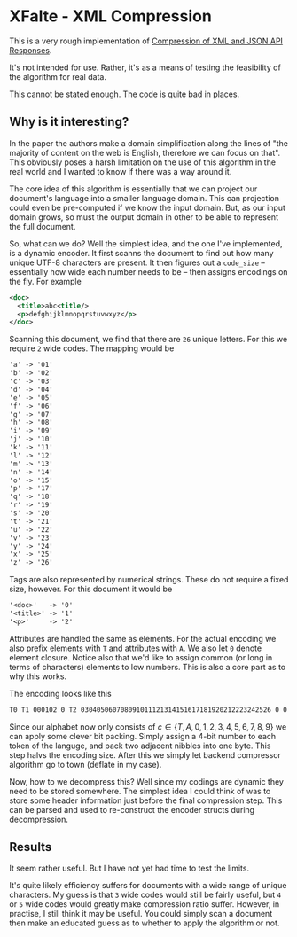 # XFalte - XML Compression

This is a very rough implementation of [Compression of XML and JSON API Responses](https://ieeexplore.ieee.org/document/9402836).

It's not intended for use. Rather, it's as a means of testing the feasibility of the algorithm for real data.

This cannot be stated enough. The code is quite bad in places.

## Why is it interesting?

In the paper the authors make a domain simplification along the lines of "the majority of content on the web is English, therefore we can focus on that".
This obviously poses a harsh limitation on the use of this algorithm in the real world and I wanted to know if there was a way around it.

The core idea of this algorithm is essentially that we can project our document's language into a smaller language domain. This can projection could even
be pre-computed if we know the input domain. But, as our input domain grows, so must the output domain in other to be able to represent the full document.

So, what can we do? Well the simplest idea, and the one I've implemented, is a dynamic encoder. It first scanns the document to find out how many unique
UTF-8 characters are present. It then figures out a `code_size` – essentially how wide each number needs to be – then assigns encodings on the fly. For example

```xml
<doc>
  <title>abc<title/>
  <p>defghijklmnopqrstuvwxyz</p>
</doc>
```

Scanning this document, we find that there are `26` unique letters. For this we require `2` wide codes. The mapping would be

```txt
'a' -> '01'
'b' -> '02'
'c' -> '03'
'd' -> '04'
'e' -> '05'
'f' -> '06'
'g' -> '07'
'h' -> '08'
'i' -> '09'
'j' -> '10'
'k' -> '11'
'l' -> '12'
'm' -> '13'
'n' -> '14'
'o' -> '15'
'p' -> '17'
'q' -> '18'
'r' -> '19'
's' -> '20'
't' -> '21'
'u' -> '22'
'v' -> '23'
'y' -> '24'
'x' -> '25'
'z' -> '26'
```

Tags are also represented by numerical strings. These do not require a fixed size, however. For this document it would be

```txt
'<doc>'   -> '0'
'<title>' -> '1'
'<p>'     -> '2'
```

Attributes are handled the same as elements. For the actual encoding we also prefix elements with `T` and attributes with `A`. We also let `0` denote element closure.
Notice also that we'd like to assign common (or long in terms of characters) elements to low numbers. This is also a core part as to why this works.

The encoding looks like this

```txt
T0 T1 000102 0 T2 030405060708091011121314151617181920212223242526 0 0
```

Since our alphabet now only consists of $c \in \{ T, A, 0, 1, 2, 3, 4, 5, 6, 7, 8, 9 \}$ we can apply some clever bit packing. Simply assign a 4-bit number to each token of the languge,
and pack two adjacent nibbles into one byte. This step halvs the encoding size. After this we simply let backend compressor algorithm go to town (deflate in my case).

Now, how to we decompress this? Well since my codings are dynamic they need to be stored somewhere. The simplest idea I could think of was to store some header information
just before the final compression step. This can be parsed and used to re-construct the encoder structs during decompression.

## Results

It seem rather useful. But I have not yet had time to test the limits.

It's quite likely efficiency suffers for documents with a wide range of unique characters. My guess is that `3` wide codes would still be fairly useful, but `4` or `5` wide codes would
greatly make compression ratio suffer. However, in practise, I still think it may be useful. You could simply scan a document then make an educated guess as to whether to apply the algorithm or not.












